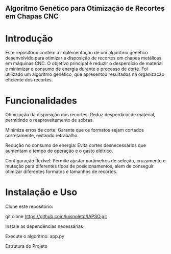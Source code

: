 ## Algoritmo Genético para Otimização de Recortes em Chapas CNC

# Introdução

Este repositório contém a implementação de um algoritmo genético desenvolvido para otimizar a disposição de recortes em chapas metálicas em máquinas CNC. 
O objetivo principal é reduzir o desperdício de material e minimizar o consumo de energia durante o processo de corte. Foi utilizado um algoritmo genético, que apresentou resultados na organização eficiente dos recortes.

# Funcionalidades

Otimização da disposição dos recortes: Reduz desperdício de material, permitindo o reaproveitamento de sobras.

Minimiza erros de corte: Garante que os formatos sejam cortados corretamente, evitando retrabalho.

Redução no consumo de energia: Evita cortes desnecessários que aumentam o tempo de operação e o gasto elétrico.

Configuração flexível: Permite ajustar parâmetros de seleção, cruzamento e mutação para diferentes tipos de posicionamentos, alem de conseguir otimizar diferentes formatos e tamanhos de recortes.

# Instalação e Uso

Clone este repositório:

git clone https://github.com/luisnoleto/IAPSO.git

Instale as dependências necessárias

Execute o algoritmo:
app.py

Estrutura do Projeto
